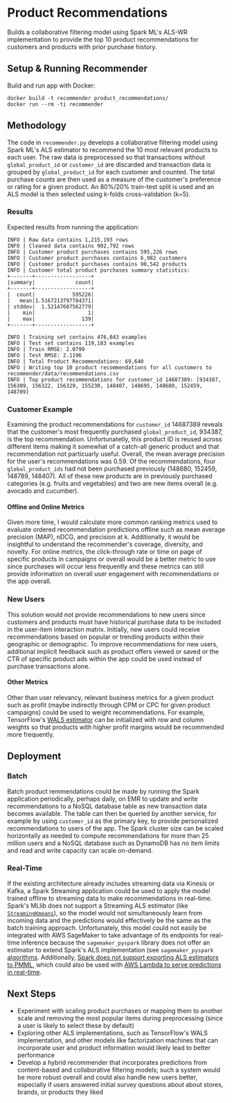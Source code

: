 # Product Recommendations
Builds a collaborative filtering model using Spark ML's ALS-WR implementation to provide the top 10 product recommendations for customers and products with prior purchase history.

## Setup & Running Recommender
Build and run app with Docker:
```
docker build -t recommender product_recommendations/
docker run --rm -ti recommender
```

## Methodology
The code in `recommender.py` develops a collaborative filtering model using Spark ML's ALS estimator to recommend the 10 most relevant products to each user. The raw data is preprocessed so that transactions without `global_product_id` or `customer_id` are discarded and transaction data is grouped by `global_product_id` for each customer and counted. The total purchase counts are then used as a measure of the customer's preference or rating for a given product. An 80%/20% train-test split is used and an ALS model is then selected using k-folds cross-validation (k=5).
### Results
Expected results from running the application:
```
INFO | Raw data contains 1,215,193 rows
INFO | Cleaned data contains 902,792 rows
INFO | Customer product purchases contains 595,226 rows
INFO | Customer product purchases contains 6,982 customers
INFO | Customer product purchases contains 90,542 products
INFO | Customer total product purchases summary statistics:
+-------+------------------+
|summary|             count|
+-------+------------------+
|  count|            595226|
|   mean|1.5167213797784371|
| stddev|  1.52147607562779|
|    min|                 1|
|    max|               139|
+-------+------------------+

INFO | Training set contains 476,043 examples
INFO | Test set contains 119,183 examples
INFO | Train RMSE: 2.0799
INFO | Test RMSE: 2.1196
INFO | Total Product Recommendations: 69,640
INFO | Writing top 10 product recommendations for all customers to recommender/data/recommendations.csv
INFO | Top product recommendations for customer_id 14687389: [934387, 156309, 156322, 156329, 155230, 148407, 148695, 148680, 152459, 148789]
```

### Customer Example
Examining the product recommendations for `customer_id` 14687389 reveals that the customer's most frequently purchased `global_product_id`, 934387, is the top recommendation. Unfortunatetly, this product ID is reused across different items making it somewhat of a catch-all generic product and that recommendation not particuarly useful. Overall, the mean average precision for the user's recommendations was 0.59. Of the recommendations, four `global_product_ids` had not been purchased previously (148680, 152459, 148789, 148407). All of these new products are in previously purchased categories (e.g. fruits and vegetables) and two are new items overall (e.g. avocado and cucumber).

#### Offline and Online Metrics
Given more time, I would calculate more common ranking metrics used to evaluate ordered recommendation predictions offline such as mean average precision (MAP), nDCG, and precision at k. Additionally, it would be insightful to understand the recommender's coverage, diversity, and novelty. For online metrics, the click-through rate or time on page of specific products in campaigns or overall would be a better metric to use since purchases will occur less frequently and these metrics can still provide information on overall user engagement with recommendations or the app overall.

### New Users
This solution would not provide recommendations to new users since customers and products must have historical purchase data to be included in the user-item interaction matrix. Initially, new users could receive recommendations based on popular or trending products within their geographic or demographic. To improve recommendations for new users, additional implicit feedback such as product offers viewed or saved or the CTR of specific product ads within the app could be used instead of purchase transactions alone.

#### Other Metrics
Other than user relevancy, relevant business metrics for a given product such as profit (maybe indirectly through CPM or CPC for given product campaigns) could be used to weight recommendations. For example, TensorFlow's [WALS estimator](https://www.tensorflow.org/api_docs/python/tf/contrib/factorization/WALSMatrixFactorization) can be initialized with row and column weights so that products with higher profit margins would be recommended more frequently.

## Deployment
### Batch
Batch product remmendations could be made by running the Spark application periodically, perhaps daily, on EMR to update and write recommendations to a NoSQL database table as new transaction data becomes available. The table can then be queried by another service, for example by using `customer_id` as the primary key, to provide personalized recommendations to users of the app. The Spark cluster size can be scaled horizontally as needed to compute recommendations for more than 25 million users and a NoSQL database such as DynamoDB has no item limits and read and write capacity can scale on-demand.
### Real-Time
If the existing architecture already includes streaming data via Kinesis or Kafka, a Spark Streaming application could be used to apply the model trained offline to streaming data to make recommendations in real-time. Spark's MLlib does not support a Streaming ALS estimator (like [`StreamingKmeans`](https://spark.apache.org/docs/latest/mllib-clustering.html#streaming-k-means)), so the model would not simultaneously learn from incoming data and the predictions would effectively be the same as the batch training approach. Unfortunately, this model could not easily be integrated with AWS SageMaker to take advantage of its endpoints for real-time inference because the `sagemaker_pyspark` library does not offer an estimator to extend Spark's ALS implementation (see `sagemaker_pyspark` [algorithms](https://github.com/aws/sagemaker-spark/tree/master/sagemaker-pyspark-sdk/src/sagemaker_pyspark/algorithms). Additionally, [Spark does not support exporting ALS estimators to PMML](https://spark.apache.org/docs/latest/mllib-pmml-model-export.html#sparkmllib-supported-models), which could also be used with [AWS Lambda to serve predictions in real-time](https://aws.amazon.com/blogs/machine-learning/build-pmml-based-applications-and-generate-predictions-in-aws/).

## Next Steps
* Experiment with scaling product purchases or mapping them to another scale and removing the most popular items during preprocessing (since a user is likely to select these by default)
* Exploring other ALS implementations, such as TensorFlow's WALS implementation, and other models like factorization machines that can incorporate user and product information would likely lead to better performance
* Develop a hybrid recommender that incorporates predictions from content-based and collaborative filtering models; such a system would be more robust overall and could also handle new users better, especially if users answered initial survey questions about about stores, brands, or products they liked
